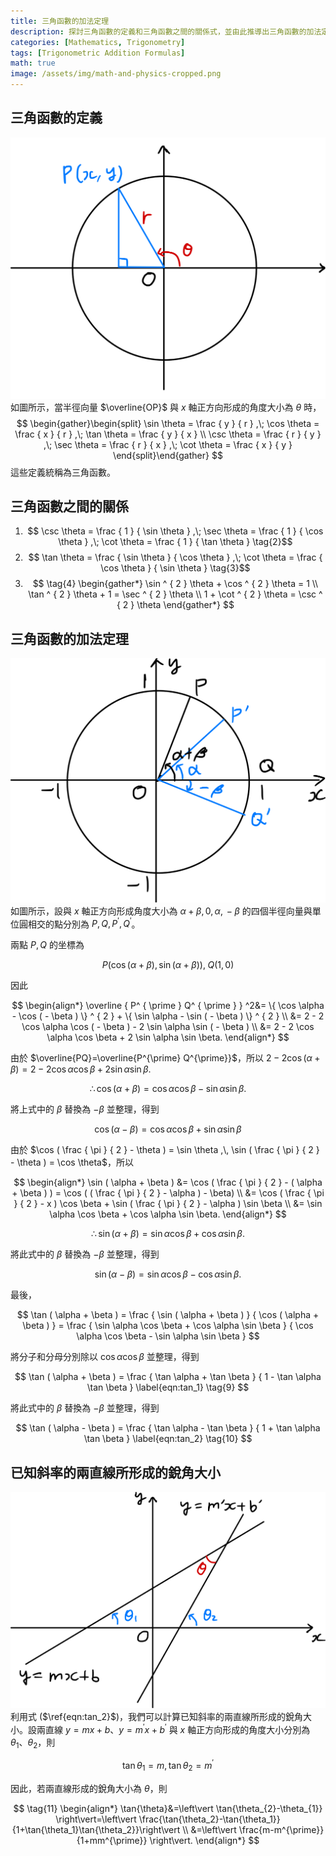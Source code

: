 ```yaml
---
title: 三角函數的加法定理
description: 探討三角函數的定義和三角函數之間的關係式，並由此推導出三角函數的加法定理及相關公式。
categories: [Mathematics, Trigonometry]
tags: [Trigonometric Addition Formulas]
math: true
image: /assets/img/math-and-physics-cropped.png
---
```

## 三角函數的定義
![單位圓和半徑向量](/assets/img/trigonometry/definition.png)
如圖所示，當半徑向量 $\overline{OP}$ 與 $x$ 軸正方向形成的角度大小為 $\theta$ 時，
$$
\begin{gather}\begin{split}
\sin \theta = \frac { y } { r } ,\; \cos \theta = \frac { x } { r } ,\; \tan \theta = \frac { y } { x } \\ \csc \theta = \frac { r } { y } ,\; \sec \theta = \frac { r } { x } ,\; \cot \theta = \frac { x } { y } \end{split}\end{gather}
$$
這些定義統稱為三角函數。

## 三角函數之間的關係
1. $$ \csc \theta = \frac { 1 } { \sin \theta } ,\; \sec \theta = \frac { 1 } { \cos \theta } ,\; \cot \theta = \frac { 1 } { \tan \theta } \tag{2}$$
2. $$ \tan \theta = \frac { \sin \theta } { \cos \theta } ,\; \cot \theta = \frac { \cos \theta } { \sin \theta } \tag{3}$$
3. $$ \tag{4} \begin{gather*}
\sin ^ { 2 } \theta + \cos ^ { 2 } \theta = 1 \\
\tan ^ { 2 } \theta + 1 = \sec ^ { 2 } \theta \\
1 + \cot ^ { 2 } \theta = \csc ^ { 2 } \theta 
\end{gather*} 
$$

## 三角函數的加法定理
![推導三角函數加法定理](/assets/img/trigonometry/trigonometric-addition-formulas.png)
如圖所示，設與 $x$ 軸正方向形成角度大小為 $\alpha+\beta,\, 0,\, \alpha,\, -\beta$ 的四個半徑向量與單位圓相交的點分別為 $P, Q, P^{\prime}, Q^{\prime}$。

兩點 $P, Q$ 的坐標為

$$
P(\cos(\alpha+\beta), \sin(\alpha+\beta)),\; Q(1,0)
$$

因此

$$
\begin{align*} \overline { P^ { \prime } Q^ { \prime } } ^2&= \{ \cos \alpha - \cos ( - \beta ) \} ^ { 2 } + \{ \sin \alpha - \sin ( - \beta ) \} ^ { 2 } \\
&= 2 - 2 \cos \alpha \cos ( - \beta ) - 2 \sin \alpha \sin ( - \beta ) \\
&= 2 - 2 \cos \alpha \cos \beta + 2 \sin \alpha \sin \beta. \end{align*}
$$

由於 $\overline{PQ}=\overline{P^{\prime} Q^{\prime}}$，所以 $2 - 2 \cos ( \alpha + \beta ) = 2 - 2 \cos \alpha \cos \beta + 2 \sin \alpha \sin \beta.$

$$
 \therefore \cos ( \alpha + \beta ) = \cos \alpha \cos \beta - \sin \alpha \sin \beta. \label{eqn:cos_1} \tag{5}
$$

將上式中的 $\beta$ 替換為 $-\beta$ 並整理，得到

$$
\cos ( \alpha - \beta ) = \cos \alpha \cos \beta + \sin \alpha \sin \beta \label{eqn:cos_2} \tag{6}
$$

由於 $\cos ( \frac { \pi } { 2 } - \theta ) = \sin \theta ,\, \sin ( \frac { \pi } { 2 } - \theta ) = \cos \theta$，所以

$$
\begin{align*} \sin ( \alpha + \beta ) &= \cos ( \frac { \pi } { 2 } - ( \alpha + \beta ) ) = \cos ( ( \frac { \pi } { 2 } - \alpha ) - \beta) \\ &= \cos ( \frac { \pi } { 2 } - x ) \cos \beta + \sin ( \frac { \pi } { 2 } - \alpha ) \sin \beta \\ &= \sin \alpha \cos \beta + \cos \alpha \sin \beta. \end{align*}
$$

$$
\therefore \sin ( \alpha + \beta ) = \sin \alpha \cos \beta + \cos \alpha \sin \beta. \label{eqn:sin_1} \tag{7}
$$

將此式中的 $\beta$ 替換為 $-\beta$ 並整理，得到

$$
\sin ( \alpha - \beta ) = \sin \alpha \cos \beta - \cos \alpha \sin \beta. \label{eqn:sin_2} \tag{8}
$$

最後，

$$
\tan ( \alpha + \beta ) = \frac { \sin ( \alpha + \beta ) } { \cos ( \alpha + \beta ) } = \frac { \sin \alpha \cos \beta + \cos \alpha \sin \beta } { \cos \alpha \cos \beta - \sin \alpha \sin \beta }
$$

將分子和分母分別除以 $\cos{\alpha} \cos{\beta}$ 並整理，得到

$$
\tan ( \alpha + \beta ) = \frac { \tan \alpha + \tan \beta } { 1 - \tan \alpha \tan \beta } \label{eqn:tan_1} \tag{9}
$$

將此式中的 $\beta$ 替換為 $-\beta$ 並整理，得到

$$
\tan ( \alpha - \beta ) = \frac { \tan \alpha - \tan \beta } { 1 + \tan \alpha \tan \beta } \label{eqn:tan_2} \tag{10}
$$

## 已知斜率的兩直線所形成的銳角大小
![兩直線形成的角度](/assets/img/trigonometry/angle-formed-by-two-lines.png)
利用式 ($\ref{eqn:tan_2}$)，我們可以計算已知斜率的兩直線所形成的銳角大小。設兩直線 $y=mx+b$、$y=m^{\prime} x+b^{\prime}$ 與 $x$ 軸正方向形成的角度大小分別為 $\theta_{1}$、$\theta_{2}$，則

$$
\tan{\theta_{1}}=m,\, \tan{\theta_{2}}=m^{\prime}
$$

因此，若兩直線形成的銳角大小為 $\theta$，則

$$
\tag{11} \begin{align*}
\tan{\theta}&=\left\vert \tan{\theta_{2}-\theta_{1}} \right\vert=\left\vert \frac{\tan{\theta_2}-\tan{\theta_1}}{1+\tan{\theta_1}\tan{\theta_2}}\right\vert \\
&=\left\vert \frac{m-m^{\prime}}{1+mm^{\prime}} \right\vert.
\end{align*}
$$
